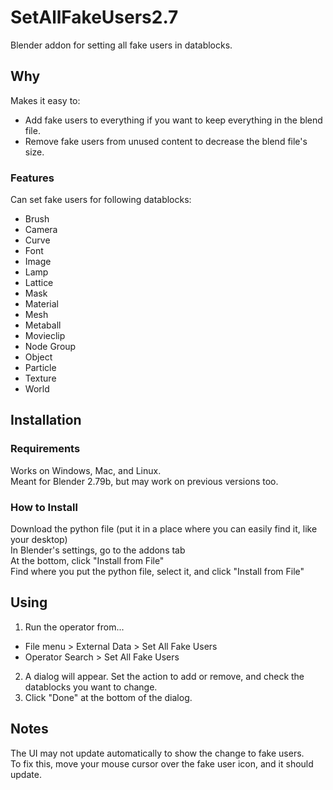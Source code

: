 # SetAllFakeUsers2.7
Blender addon for setting all fake users in datablocks.

## Why
Makes it easy to:  
* Add fake users to everything if you want to keep everything in the blend file.  
* Remove fake users from unused content to decrease the blend file's size.  
### Features
Can set fake users for following datablocks:
* Brush
* Camera
* Curve
* Font
* Image
* Lamp
* Lattice
* Mask
* Material
* Mesh
* Metaball
* Movieclip
* Node Group
* Object
* Particle
* Texture
* World

## Installation  
### Requirements  
Works on Windows, Mac, and Linux.  
Meant for Blender 2.79b, but may work on previous versions too.  
### How to Install  
Download the python file (put it in a place where you can easily find it, like your desktop)  
In Blender's settings, go to the addons tab  
At the bottom, click "Install from File"  
Find where you put the python file, select it, and click "Install from File" 

## Using
1. Run the operator from...
* File menu > External Data > Set All Fake Users
* Operator Search > Set All Fake Users  
2. A dialog will appear. Set the action to add or remove, and check the datablocks you want to change.
3. Click "Done" at the bottom of the dialog.  

## Notes
The UI may not update automatically to show the change to fake users.  
To fix this, move your mouse cursor over the fake user icon, and it should update.
